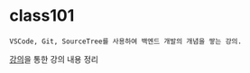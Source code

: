 # class101

    VSCode, Git, SourceTree를 사용하여 백엔드 개발의 개념을 쌓는 강의.

[강의](https://class101.net/products/T6HT0bUDKIH1V5i3Ji2M)을 통한 강의 내용 정리  


